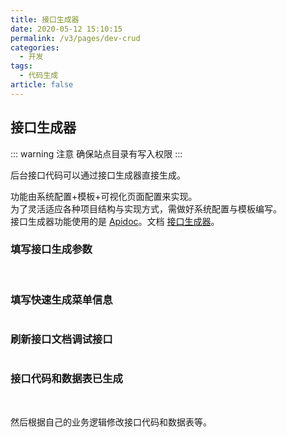 ```yaml
---
title: 接口生成器
date: 2020-05-12 15:10:15
permalink: /v3/pages/dev-crud
categories: 
  - 开发
tags: 
  - 代码生成
article: false
---
```


## 接口生成器

::: warning 注意
确保站点目录有写入权限
:::

后台接口代码可以通过接口生成器直接生成。  

功能由系统配置+模板+可视化页面配置来实现。  
为了灵活适应各种项目结构与实现方式，需做好系统配置与模板编写。  
接口生成器功能使用的是 [Apidoc](https://gitee.com/hg-code/apidoc-php)。文档 [接口生成器](https://docs.apidoc.icu/use/function/generator.html)。

### 填写接口生成参数
<img :src="$withBase('/img-v3/dev/fastcrud1.png')" alt="">
<img :src="$withBase('/img-v3/dev/fastcrud2.png')" alt="">

### 填写快速生成菜单信息
<img :src="$withBase('/img-v3/dev/fastcrud3.png')" alt="">

### 刷新接口文档调试接口
<img :src="$withBase('/img-v3/dev/fastcrud4.png')" alt="">

### 接口代码和数据表已生成
<img :src="$withBase('/img-v3/dev/fastcrud5.png')" alt="">
<img :src="$withBase('/img-v3/dev/fastcrud6.png')" alt="">

然后根据自己的业务逻辑修改接口代码和数据表等。
